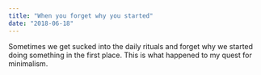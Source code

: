 ```yaml
---
title: "When you forget why you started"
date: "2018-06-18"
---
```


Sometimes we get sucked into the daily rituals and forget why we started doing something in the first place. This is what happened to my quest for minimalism.
